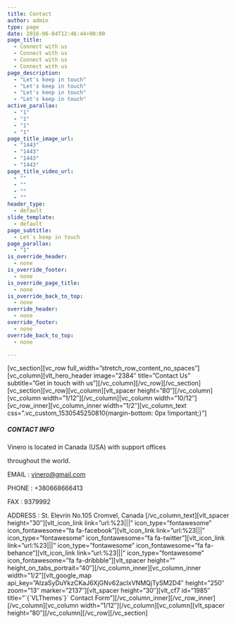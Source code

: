 ```yaml
---
title: Contact
author: admin
type: page
date: 2016-06-04T12:46:44+00:00
page_title:
  - Connect with us
  - Connect with us
  - Connect with us
  - Connect with us
page_description:
  - "Let's keep in touch"
  - "Let's keep in touch"
  - "Let's keep in touch"
  - "Let's keep in touch"
active_parallax:
  - "1"
  - "1"
  - "1"
  - "1"
page_title_image_url:
  - "1443"
  - "1443"
  - "1443"
  - "1443"
page_title_video_url:
  - ""
  - ""
  - ""
  - ""
header_type:
  - default
slide_template:
  - default
page_subtitle:
  - Let`s keep in touch
page_parallax:
  - "1"
is_override_header:
  - none
is_override_footer:
  - none
is_override_page_title:
  - none
is_override_back_to_top:
  - none
override_header:
  - none
override_footer:
  - none
override_back_to_top:
  - none

---
```

\[vc\_section\]\[vc\_row full\_width=&#8221;stretch\_row\_content\_no\_spaces&#8221;\]\[vc\_column\]\[vlt\_hero\_header image=&#8221;2384&#8243; title=&#8221;Contact Us&#8221; subtitle=&#8221;Get in touch with us&#8221;\]\[/vc\_column\]\[/vc\_row\]\[/vc\_section\]\[vc\_section\]\[vc\_row\]\[vc\_column\]\[vlt\_spacer height=&#8221;80&#8243;\]\[/vc\_column\]\[vc\_column width=&#8221;1/12&#8243;\]\[/vc\_column\]\[vc\_column width=&#8221;10/12&#8243;\]\[vc\_row\_inner\]\[vc\_column\_inner width=&#8221;1/2&#8243;\]\[vc\_column\_text css=&#8221;.vc\_custom_1530545250810{margin-bottom: 0px !important;}&#8221;\] 

##### CONTACT INFO

Vinero is located in Canada (USA) with support offices
  
throughout the world.

EMAIL
:   <vinero@gmail.com>

PHONE
:   +380668666413

FAX
:   9379992

ADDRESS
:   St. Elevrin No.105 Cromvel, Canada \[/vc\_column\_text\]\[vlt\_spacer height=&#8221;30&#8243;\]\[vlt\_icon\_link link=&#8221;url:%23|||&#8221; icon\_type=&#8221;fontawesome&#8221; icon\_fontawesome=&#8221;fa fa-facebook&#8221;\]\[vlt\_icon\_link link=&#8221;url:%23|||&#8221; icon\_type=&#8221;fontawesome&#8221; icon\_fontawesome=&#8221;fa fa-twitter&#8221;\]\[vlt\_icon\_link link=&#8221;url:%23|||&#8221; icon\_type=&#8221;fontawesome&#8221; icon\_fontawesome=&#8221;fa fa-behance&#8221;\]\[vlt\_icon\_link link=&#8221;url:%23|||&#8221; icon\_type=&#8221;fontawesome&#8221; icon\_fontawesome=&#8221;fa fa-dribbble&#8221;\]\[vlt\_spacer height=&#8221;&#8221; height\_on\_tabs\_portrait=&#8221;40&#8243;\]\[/vc\_column\_inner\]\[vc\_column\_inner width=&#8221;1/2&#8243;\]\[vlt\_google\_map api\_key=&#8221;AIzaSyDuYkzCKaJ6XjGNv62acIxVNMQjTySM2D4&#8243; height=&#8221;250&#8243; zoom=&#8221;13&#8243; marker=&#8221;2137&#8243;\]\[vlt\_spacer height=&#8221;30&#8243;\]\[vlt\_cf7 id=&#8221;1985&#8243; title=&#8221;\`{\`VLThemes\`}\` Contact Form&#8221;\]\[/vc\_column\_inner\]\[/vc\_row\_inner\]\[/vc\_column\]\[vc\_column width=&#8221;1/12&#8243;\]\[/vc\_column\]\[vc\_column\]\[vlt\_spacer height=&#8221;80&#8243;\]\[/vc\_column\]\[/vc\_row\]\[/vc\_section\]